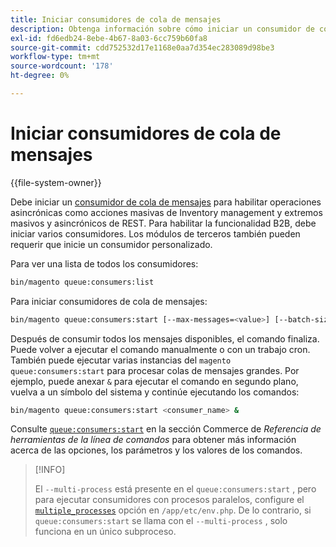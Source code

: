 ```yaml
---
title: Iniciar consumidores de cola de mensajes
description: Obtenga información sobre cómo iniciar un consumidor de cola de mensajes.
exl-id: fd6edb24-8ebe-4b67-8a03-6cc759b60fa8
source-git-commit: cdd752532d17e1168e0aa7d354ec283089d98be3
workflow-type: tm+mt
source-wordcount: '178'
ht-degree: 0%

---
```


# Iniciar consumidores de cola de mensajes

{{file-system-owner}}

Debe iniciar un [consumidor de cola de mensajes](../queues/consumers.md) para habilitar operaciones asincrónicas como acciones masivas de Inventory management y extremos masivos y asincrónicos de REST. Para habilitar la funcionalidad B2B, debe iniciar varios consumidores. Los módulos de terceros también pueden requerir que inicie un consumidor personalizado.

Para ver una lista de todos los consumidores:

```bash
bin/magento queue:consumers:list
```

Para iniciar consumidores de cola de mensajes:

```bash
bin/magento queue:consumers:start [--max-messages=<value>] [--batch-size=<value>] [--single-thread] [--area-code=<value>] [--multi-process=<value>] <consumer_name>
```

Después de consumir todos los mensajes disponibles, el comando finaliza. Puede volver a ejecutar el comando manualmente o con un trabajo cron. También puede ejecutar varias instancias del `magento queue:consumers:start` para procesar colas de mensajes grandes. Por ejemplo, puede anexar `&` para ejecutar el comando en segundo plano, vuelva a un símbolo del sistema y continúe ejecutando los comandos:

```bash
bin/magento queue:consumers:start <consumer_name> &
```

Consulte [`queue:consumers:start`](../../tools/reference/commerce-on-premises.md#queueconsumersstart) en la sección Commerce de _Referencia de herramientas de la línea de comandos_ para obtener más información acerca de las opciones, los parámetros y los valores de los comandos.

>[!INFO]
>
>El `--multi-process` está presente en el `queue:consumers:start` , pero para ejecutar consumidores con procesos paralelos, configure el [`multiple_processes`](../queues/manage-message-queues.md#configuration) opción en `/app/etc/env.php`. De lo contrario, si `queue:consumers:start` se llama con el `--multi-process` , solo funciona en un único subproceso.
